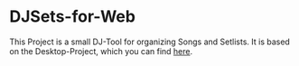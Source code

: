 # DJSets-for-Web
This Project is a small DJ-Tool for organizing Songs and Setlists. It is based on the Desktop-Project, which you can find [here](https://github.com/ericmuench/DJ-Sets).
